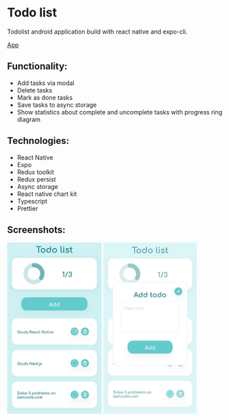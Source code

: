 # Todo list

Todolist android application build with react native and expo-cli.

<a href='https://drive.google.com/u/0/uc?id=1iA0PtdVNJESYja8nWOzqOZ5rvdL6uI59&export=download' download>App</a>

## Functionality:

- Add tasks via modal
- Delete tasks
- Mark as done tasks
- Save tasks to async storage
- Show statistics about complete and uncomplete tasks with progress ring diagram

## Technologies:

- React Native
- Expo
- Redux toolkit
- Redux persist
- Async storage
- React native chart kit
- Typescript
- Prettier

## Screenshots:
<p>
  <img src="./screenshots/main.jpg" height="400" />
  <img src="./screenshots/form.jpg" height="400" />
</p>

